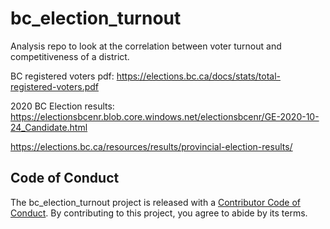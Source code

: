 # bc_election_turnout
Analysis repo to look at the correlation between voter turnout and competitiveness of a district.

BC registered voters pdf: https://elections.bc.ca/docs/stats/total-registered-voters.pdf

2020 BC Election results: https://electionsbcenr.blob.core.windows.net/electionsbcenr/GE-2020-10-24_Candidate.html

https://elections.bc.ca/resources/results/provincial-election-results/


## Code of Conduct
  
The bc_election_turnout project is released with a [Contributor Code of Conduct](https://contributor-covenant.org/version/2/0/CODE_OF_CONDUCT.html). 
By contributing to this project, you agree to abide by its terms.
  

